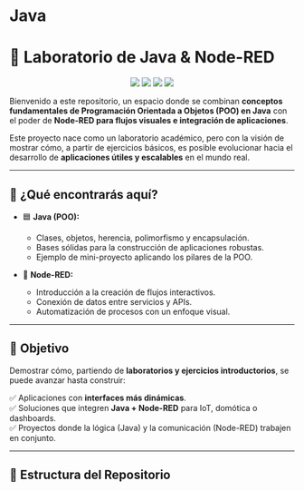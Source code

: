 # Java
# 🚀 Laboratorio de Java & Node-RED  

<p align="center">
  <img src="https://img.shields.io/badge/Java-ED8B00?style=for-the-badge&logo=openjdk&logoColor=white"/>
  <img src="https://img.shields.io/badge/Node--RED-8F0000?style=for-the-badge&logo=nodered&logoColor=white"/>
  <img src="https://img.shields.io/badge/GitHub-100000?style=for-the-badge&logo=github&logoColor=white"/>
  <img src="https://img.shields.io/badge/VS%20Code-0078d7?style=for-the-badge&logo=visual-studio-code&logoColor=white"/>
</p>

Bienvenido a este repositorio, un espacio donde se combinan **conceptos fundamentales de Programación Orientada a Objetos (POO) en Java** con el poder de **Node-RED para flujos visuales e integración de aplicaciones**.  

Este proyecto nace como un laboratorio académico, pero con la visión de mostrar cómo, a partir de ejercicios básicos, es posible evolucionar hacia el desarrollo de **aplicaciones útiles y escalables** en el mundo real.  

---

## 📌 ¿Qué encontrarás aquí?

- 🟦 **Java (POO):**  
  - Clases, objetos, herencia, polimorfismo y encapsulación.  
  - Bases sólidas para la construcción de aplicaciones robustas.  
  - Ejemplo de mini-proyecto aplicando los pilares de la POO.  

- 🔴 **Node-RED:**  
  - Introducción a la creación de flujos interactivos.  
  - Conexión de datos entre servicios y APIs.  
  - Automatización de procesos con un enfoque visual.  

---

## 🎯 Objetivo

Demostrar cómo, partiendo de **laboratorios y ejercicios introductorios**, se puede avanzar hasta construir:  

✅ Aplicaciones con **interfaces más dinámicas**.  
✅ Soluciones que integren **Java + Node-RED** para IoT, domótica o dashboards.  
✅ Proyectos donde la lógica (Java) y la comunicación (Node-RED) trabajen en conjunto.  

---

## 📂 Estructura del Repositorio

